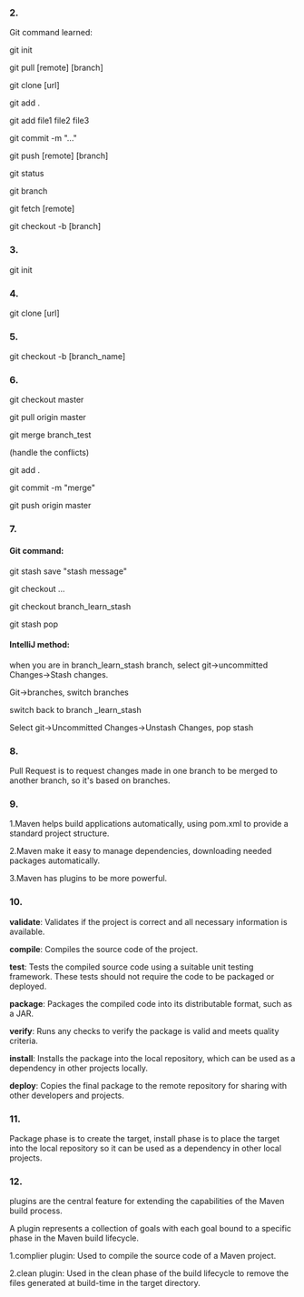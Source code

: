 ### 2. 

Git command learned: 

git init

git pull [remote] [branch]

git clone [url]

git add .

git add file1 file2 file3

git commit -m "..."

git push [remote] [branch]

git status

git branch 

git fetch [remote]

git checkout -b [branch]

### 3.

git init

### 4.

git clone [url]

### 5.

git checkout -b [branch_name]

### 6.

git checkout master

git pull origin master

git merge branch_test

(handle the conflicts)

git add .

git commit -m "merge"

git push origin master

### 7.

#### Git command:

git stash save "stash message"

git checkout ...

git checkout branch_learn_stash

git stash pop

#### IntelliJ method:

when you are in branch_learn_stash branch, select git->uncommitted Changes->Stash changes.

Git->branches, switch branches

switch back to branch _learn_stash

Select git->Uncommitted Changes->Unstash Changes, pop stash

### 8.

Pull Request is to request changes made in one branch to be merged to another branch, so it's based on branches.

### 9.

1.Maven helps build applications automatically, using pom.xml to provide a standard project structure.

2.Maven make it easy to manage dependencies, downloading needed packages automatically.

3.Maven has plugins to be more powerful.

### 10.

**validate**: Validates if the project is correct and all necessary information is available.

**compile**: Compiles the source code of the project.

**test**: Tests the compiled source code using a suitable unit testing framework. These tests should not require the code to be packaged or deployed.

**package**: Packages the compiled code into its distributable format, such as a JAR.

**verify**: Runs any checks to verify the package is valid and meets quality criteria.

**install**: Installs the package into the local repository, which can be used as a dependency in other projects locally.

**deploy**: Copies the final package to the remote repository for sharing with other developers and projects.

### 11.

Package phase is to create the target, install phase is to place the target into the local repository so it can be used as a dependency in other local projects.

### 12.

plugins are the central feature for extending the capabilities of the Maven build process.

A plugin represents a collection of goals with each goal bound to a specific phase in the Maven build lifecycle.

1.complier plugin:  Used to compile the source code of a Maven project.

2.clean plugin: Used in the clean phase of the build lifecycle to remove the files generated at build-time in the target directory.